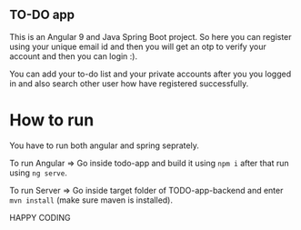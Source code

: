 ## TO-DO app

This is an Angular 9 and Java Spring Boot project. So here you can register using your unique email id and then you will get an otp to verify your account and then you can login :).

You can add your to-do list and your private accounts after you you logged in and also search other user how have registered successfully.

# How to run

You have to run both angular and spring seprately.

To run Angular => Go inside todo-app and build it using `npm i` after that run using `ng serve`.

To run Server => Go inside target folder of TODO-app-backend and enter `mvn install` (make sure maven is installed).

HAPPY CODING